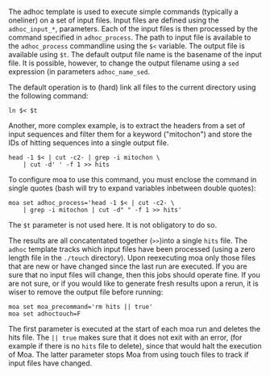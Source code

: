 
The adhoc template is used to execute simple commands (typically a
oneliner) on a set of input files. Input files are defined using the
`adhoc_input_*`, parameters. Each of the input files is then processed
by the command specified in `adhoc_process`. The path to input file is
available to the `adhoc_process` commandline using the `$<`
variable. The output file is available using `$t`. The default output
file name is the basename of the input file. It is possible, however,
to change the output filename using a `sed` expression (in parameters
`adhoc_name_sed`. 

The default operation is to (hard) link all files to the current
directory using the following command:

    ln $< $t
    
Another, more complex example, is to extract the headers from a set of
input sequences and filter them for a keyword ("mitochon") and store
the IDs of hitting sequences into a single output file.

    head -1 $< | cut -c2- | grep -i mitochon \
        | cut -d' ' -f 1 >> hits

To configure moa to use this command, you must enclose the command in
single quotes (bash will try to expand variables inbetween double
quotes):

    moa set adhoc_process='head -1 $< | cut -c2- \
        | grep -i mitochon | cut -d" " -f 1 >> hits'

The `$t` parameter is not used here. It is not obligatory to do so.

The results are all concatentated together (`>>`)into a single `hits`
file. The `adhoc` template tracks which input files have been
processed (using a zero length file in the `./touch` directory). Upon
reexecuting moa only those files that are new or have changed since
the last run are executed. If you are sure that no input files will
change, then this jobs should operate fine. If you are not sure, or if
you would like to generate fresh results upon a rerun, it is wiser to
remove the output file before running:

    moa set moa_precommand='rm hits || true'
    moa set adhoctouch=F
    
The first parameter is executed at the start of each moa run and
deletes the hits file. The `|| true` makes sure that it does not exit
with an error, (for example if there is no `hits` file to delete),
since that would halt the execution of Moa. The latter parameter stops
Moa from using touch files to track if input files have changed.

